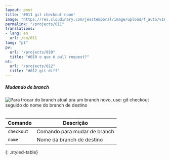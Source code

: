 ```yaml
---
layout: post
title: '#011 git checkout nome'
image: "https://res.cloudinary.com/jesstemporal/image/upload/f_auto/v1642878672/gitfichas/pt/011/thumbnail_oqqiyq.jpg"
permalink: "/projects/011"
translations:
- lang: en
  url: /en/011
lang: "pt"
pv:
  url: "/projects/010"
  title: "#010 o que é pull request?"
nt:
  url: "/projects/012"
  title: "#012 git diff"
---
```

##### Mudando de branch

<img alt="Para trocar do branch atual pra um branch novo, use: git checkout seguido do nome do branch de destino" src="https://res.cloudinary.com/jesstemporal/image/upload/v1642878672/gitfichas/pt/011/full_tq3m4l.jpg"><br><br>

| Comando | Descrição |
|---------|-------------|
| `checkout` | Comando para mudar de branch |
| `nome` | Nome da branch de destino |
{: .styled-table}

